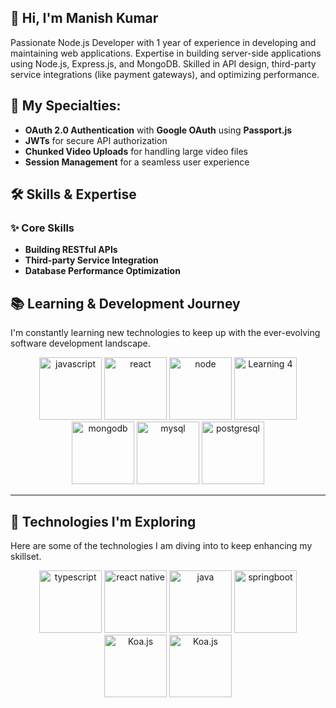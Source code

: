 ## 👋 **Hi, I'm Manish Kumar** 
Passionate Node.js Developer with 1 year of experience in developing and maintaining web applications. Expertise in building
server-side applications using Node.js, Express.js, and MongoDB. Skilled in API design, third-party service integrations (like
payment gateways), and optimizing performance.


## 🚀 **My Specialties:**
- **OAuth 2.0 Authentication** with **Google OAuth** using **Passport.js**  
- **JWTs** for secure API authorization  
- **Chunked Video Uploads** for handling large video files  
- **Session Management** for a seamless user experience  

## 🛠️ **Skills & Expertise**
### ✨ Core Skills
- **Building RESTful APIs**
- **Third-party Service Integration**
- **Database Performance Optimization**


## 📚 **Learning & Development Journey**  
I'm constantly learning new technologies to keep up with the ever-evolving software development landscape.

<div align="center">
  <img src="https://media.licdn.com/dms/image/D4D12AQHyKzTiFpy0Ug/article-cover_image-shrink_720_1280/0/1691621311432?e=2147483647&v=beta&t=ECjOZOJ4EJaUY4FBlXRmxE2MHtIj1W9b7DhBlKuaaDM" height="100" alt="javascript" />
    <img src="https://strapi.dhiwise.com/uploads/618fa90c201104b94458e1fb_64feb5cad0f3feb3468e13e9_best_resources_to_learn_React_Main_Image_2c7daa739e.jpg" height="100" alt="react" />
  <img src="https://media.licdn.com/dms/image/C5112AQHKn7lkiq1biQ/article-cover_image-shrink_720_1280/0/1547730409212?e=2147483647&v=beta&t=k0l1bpdroGvYmIO2VhLb--u2FHGMoz5G8oua72AHGSE" height="100" alt="node" />
  <img src="https://cms.liara.ir/wp-content/uploads/2020/09/express-framework-tutorials.png" height="100" alt="Learning 4" />
  <img src="https://img.helpnetsecurity.com/wp-content/uploads/2023/12/18103148/mongodb-1400.jpg" height="100" alt="mongodb" />
  <img src="https://wiki.matbao.net/wp-content/uploads/2019/09/mysql-la-gi-mysql-la-mot-he-quan-tri-co-so-du-lieu-quan-he-rat-pho-bien-hien-nay.png" height="100" alt="mysql" />
  <img src="https://img.helpnetsecurity.com/wp-content/uploads/2023/09/17135143/postgresql.jpg" height="100" alt="postgresql" />
</div>

---

## 🔮 **Technologies I'm Exploring**  
Here are some of the technologies I am diving into to keep enhancing my skillset.

<div align="center">
  <img src="https://img-c.udemycdn.com/course/750x422/5564026_f5a4_3.jpg" height="100" alt="typescript" />
  <img src="https://encrypted-tbn0.gstatic.com/images?q=tbn:ANd9GcQqyTI7aQQyBLEEtYmsz3SDeAqWA_TR5-g5Dg&s" height="100" alt="react native" />
  <img src="https://media.geeksforgeeks.org/wp-content/uploads/20241125130113100943/20-Most-Popular-Java-Applications.webp" height="100" alt="java" />
  <img src="https://wallpaperaccess.com/full/9954240.jpg" height="100" alt="springboot" />
  <img src="https://media.licdn.com/dms/image/D4D12AQHrI71EYZpXjw/article-cover_image-shrink_600_2000/0/1685149709705?e=2147483647&v=beta&t=9X2olt_GONrdGTguvEpafnHl28KZG1jDw_6n3NgRkaw" height="100" alt="Koa.js" />
  <img src="https://www.tatvasoft.com/outsourcing/wp-content/uploads/2022/06/Koa-JS.jpg" height="100" alt="Koa.js" />
</div>



